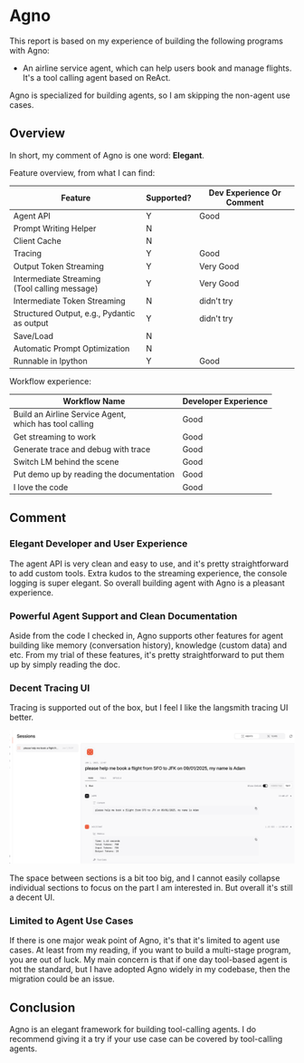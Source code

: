 # Agno

This report is based on my experience of building the following programs with Agno:

- An airline service agent, which can help users book and manage flights. It's a tool calling agent based on ReAct.

Agno is specialized for building agents, so I am skipping the non-agent use cases.

## Overview

In short, my comment of Agno is one word: **Elegant**.

Feature overview, from what I can find:

| Feature                                          | Supported?           | Dev Experience Or Comment    |
|--------------------------------------------------|----------------------|------------------------------|
| Agent API                                        | Y                    | Good                         |
| Prompt Writing Helper                            | N                    |                              |
| Client Cache                                     | N                    |                              |
| Tracing                                          | Y                    | Good                         |
| Output Token Streaming                           | Y                    | Very Good                    |
| Intermediate Streaming<br>(Tool calling message) | Y                    | Very Good                    |
| Intermediate Token Streaming                     | N                    | didn't try                   |
| Structured Output, e.g., Pydantic as output      | Y                    | didn't try                   |
| Save/Load                                        | N                    |                              |
| Automatic Prompt Optimization                    | N                    |                              |
| Runnable in Ipython                              | Y                    | Good                         |

Workflow experience:

| Workflow Name                                             | Developer Experience |
|-----------------------------------------------------------|----------------------|
| Build an Airline Service Agent,<br>which has tool calling | Good                 |
| Get streaming to work                                     | Good                 |
| Generate trace and debug with trace                       | Good                 |
| Switch LM behind the scene                                | Good                 |
| Put demo up by reading the documentation                  | Good                 |
| I love the code                                           | Good                 |


## Comment

### Elegant Developer and User Experience

The agent API is very clean and easy to use, and it's pretty straightforward to add custom tools.
Extra kudos to the streaming experience, the console logging is super elegant. So overall building
agent with Agno is a pleasant experience.

### Powerful Agent Support and Clean Documentation

Aside from the code I checked in, Agno supports other features for agent building like memory (conversation history),
knowledge (custom data) and etc. From my trial of these features, it's pretty straightforward to put them up by
simply reading the doc.

### Decent Tracing UI 

Tracing is supported out of the box, but I feel I like the langsmith tracing UI better.

![Agno Tracing](./agno_trace.png)

The space between sections is a bit too big, and I cannot easily collapse individual sections to focus on the part
I am interested in. But overall it's still a decent UI.

### Limited to Agent Use Cases

If there is one major weak point of Agno, it's that it's limited to agent use cases. At least from my reading, 
if you want to build a multi-stage program, you are out of luck. My main concern is that if one day
tool-based agent is not the standard, but I have adopted Agno widely in my codebase, then the migration
could be an issue.

## Conclusion

Agno is an elegant framework for building tool-calling agents. I do recommend giving it a try if your use
case can be covered by tool-calling agents.
